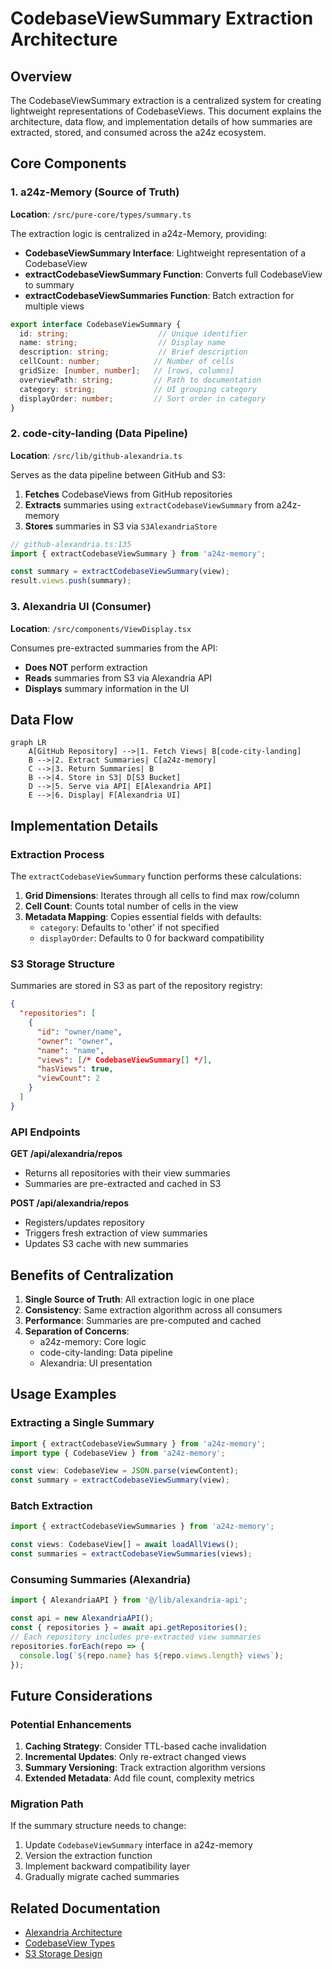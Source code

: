 # CodebaseViewSummary Extraction Architecture

## Overview

The CodebaseViewSummary extraction is a centralized system for creating lightweight representations of CodebaseViews. This document explains the architecture, data flow, and implementation details of how summaries are extracted, stored, and consumed across the a24z ecosystem.

## Core Components

### 1. a24z-Memory (Source of Truth)

**Location**: `/src/pure-core/types/summary.ts`

The extraction logic is centralized in a24z-Memory, providing:

- **CodebaseViewSummary Interface**: Lightweight representation of a CodebaseView
- **extractCodebaseViewSummary Function**: Converts full CodebaseView to summary
- **extractCodebaseViewSummaries Function**: Batch extraction for multiple views

```typescript
export interface CodebaseViewSummary {
  id: string;                    // Unique identifier
  name: string;                  // Display name
  description: string;           // Brief description
  cellCount: number;            // Number of cells
  gridSize: [number, number];   // [rows, columns]
  overviewPath: string;         // Path to documentation
  category: string;             // UI grouping category
  displayOrder: number;         // Sort order in category
}
```

### 2. code-city-landing (Data Pipeline)

**Location**: `/src/lib/github-alexandria.ts`

Serves as the data pipeline between GitHub and S3:

1. **Fetches** CodebaseViews from GitHub repositories
2. **Extracts** summaries using `extractCodebaseViewSummary` from a24z-memory
3. **Stores** summaries in S3 via `S3AlexandriaStore`

```typescript
// github-alexandria.ts:135
import { extractCodebaseViewSummary } from 'a24z-memory';

const summary = extractCodebaseViewSummary(view);
result.views.push(summary);
```

### 3. Alexandria UI (Consumer)

**Location**: `/src/components/ViewDisplay.tsx`

Consumes pre-extracted summaries from the API:

- **Does NOT** perform extraction
- **Reads** summaries from S3 via Alexandria API
- **Displays** summary information in the UI

## Data Flow

```mermaid
graph LR
    A[GitHub Repository] -->|1. Fetch Views| B[code-city-landing]
    B -->|2. Extract Summaries| C[a24z-memory]
    C -->|3. Return Summaries| B
    B -->|4. Store in S3| D[S3 Bucket]
    D -->|5. Serve via API| E[Alexandria API]
    E -->|6. Display| F[Alexandria UI]
```

## Implementation Details

### Extraction Process

The `extractCodebaseViewSummary` function performs these calculations:

1. **Grid Dimensions**: Iterates through all cells to find max row/column
2. **Cell Count**: Counts total number of cells in the view
3. **Metadata Mapping**: Copies essential fields with defaults:
   - `category`: Defaults to 'other' if not specified
   - `displayOrder`: Defaults to 0 for backward compatibility

### S3 Storage Structure

Summaries are stored in S3 as part of the repository registry:

```json
{
  "repositories": [
    {
      "id": "owner/name",
      "owner": "owner",
      "name": "name",
      "views": [/* CodebaseViewSummary[] */],
      "hasViews": true,
      "viewCount": 2
    }
  ]
}
```

### API Endpoints

**GET /api/alexandria/repos**
- Returns all repositories with their view summaries
- Summaries are pre-extracted and cached in S3

**POST /api/alexandria/repos**
- Registers/updates repository
- Triggers fresh extraction of view summaries
- Updates S3 cache with new summaries

## Benefits of Centralization

1. **Single Source of Truth**: All extraction logic in one place
2. **Consistency**: Same extraction algorithm across all consumers
3. **Performance**: Summaries are pre-computed and cached
4. **Separation of Concerns**: 
   - a24z-memory: Core logic
   - code-city-landing: Data pipeline
   - Alexandria: UI presentation

## Usage Examples

### Extracting a Single Summary

```typescript
import { extractCodebaseViewSummary } from 'a24z-memory';
import type { CodebaseView } from 'a24z-memory';

const view: CodebaseView = JSON.parse(viewContent);
const summary = extractCodebaseViewSummary(view);
```

### Batch Extraction

```typescript
import { extractCodebaseViewSummaries } from 'a24z-memory';

const views: CodebaseView[] = await loadAllViews();
const summaries = extractCodebaseViewSummaries(views);
```

### Consuming Summaries (Alexandria)

```typescript
import { AlexandriaAPI } from '@/lib/alexandria-api';

const api = new AlexandriaAPI();
const { repositories } = await api.getRepositories();
// Each repository includes pre-extracted view summaries
repositories.forEach(repo => {
  console.log(`${repo.name} has ${repo.views.length} views`);
});
```

## Future Considerations

### Potential Enhancements

1. **Caching Strategy**: Consider TTL-based cache invalidation
2. **Incremental Updates**: Only re-extract changed views
3. **Summary Versioning**: Track extraction algorithm versions
4. **Extended Metadata**: Add file count, complexity metrics

### Migration Path

If the summary structure needs to change:

1. Update `CodebaseViewSummary` interface in a24z-memory
2. Version the extraction function
3. Implement backward compatibility layer
4. Gradually migrate cached summaries

## Related Documentation

- [Alexandria Architecture](https://github.com/a24z-ai/alexandria/docs/ARCHITECTURE.md)
- [CodebaseView Types](./CODEBASE_VIEW_TYPES.md)
- [S3 Storage Design](https://github.com/PrincipleMD/code-city-landing/docs/S3_DESIGN.md)